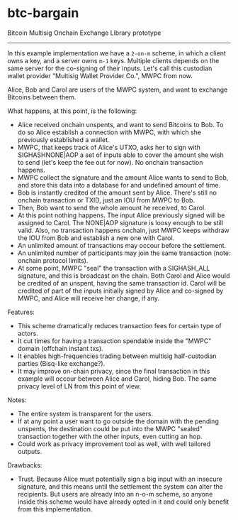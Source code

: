 # btc-bargain

Bitcoin Multisig Onchain Exchange Library prototype

---

In this example implementation we have a `2-on-m` scheme, in which a client owns a key, and a server owns `m-1` keys. 
Multiple clients depends on the same server for the co-signing of their inputs. 
Let's call this custodian wallet provider "Multisig Wallet Provider Co.", MWPC from now.

Alice, Bob and Carol are users of the MWPC system, and want to exchange Bitcoins between them.

What happens, at this point, is the following:

- Alice received onchain unspents, and want to send Bitcoins to Bob. To do so Alice establish a connection with MWPC, with which she previously established a wallet. 
- MWPC, that keeps track of Alice's UTXO, asks her to sign with SIGHASHNONE|AOP a set of inputs able to cover the amount she wish to send (let's keep the fee out for now). No onchain transaction happens.
- MWPC collect the signature and the amount Alice wants to send to Bob, and store this data into a database for and undefined amount of time.
- Bob is instantly credited of the amount sent by Alice. There's still no onchain transaction or TXID, just an IOU from MWPC to Bob.
- Then, Bob want to send the whole amount he received, to Carol.
- At this point nothing happens. The input Alice previously signed will be assigned to Carol. The NONE|AOP signature is loosy enough to be still valid. Also, no transaction happens onchain, just MWPC keeps withdraw the IOU from Bob and establish a new one with Carol.
- An unlimited amount of transactions may occour before the settlement.
- An unlimited number of participants may join the same transaction (note: onchain protocol limits).
- At some point, MWPC "seal" the transaction with a SIGHASH_ALL signature, and this is broadcast on the chain. Both Carol and Alice would be credited of an unspent, having the same transaction id. Carol will be credited of part of the inputs initially signed by Alice and co-signed by MWPC, and Alice will receive her change, if any.

Features:

- This scheme dramatically reduces transaction fees for certain type of actors.
- It cut times for having a transaction spendable inside the "MWPC" domain (offchain instant txs).
- It enables high-frequencies trading between multisig half-custodian parties (Bisq-like exchange?).
- It may improve on-chain privacy, since the final transaction in this example will occour between Alice and Carol, hiding Bob. The same privacy level of LN from this point of view.

Notes:

- The entire system is transparent for the users.
- If at any point a user want to go outside the domain with the pending unspents, the destination could be put into the MWPC "sealed" transaction together with the other inputs, even cutting an hop.
- Could work as privacy improvement tool as well, with well tailored outputs.

Drawbacks:

- Trust. Because Alice must potentially sign a big input with an insecure signature, and this means until the settlement the system can alter the recipients. But users are already into an n-o-m scheme, so anyone inside this scheme would have already opted in it and could only benefit from this implementation.
